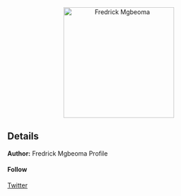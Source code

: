 <div style="text-align: center;">
<img src="https://avatars0.githubusercontent.com/u/22713293?v=3&u=b34b8416e286d7d1313581a15c68617728b351fd&s=400" alt="Fredrick Mgbeoma" width="250" />
</div>

## Details

**Author:** Fredrick Mgbeoma Profile

#### Follow

[Twitter](https://twitter.com/Mfucho)

